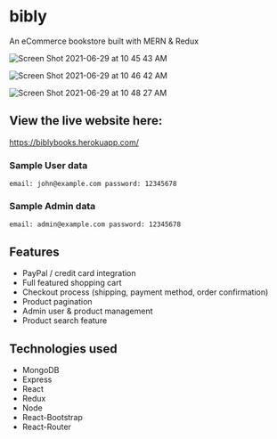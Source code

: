 # bibly
An eCommerce bookstore built with MERN & Redux

![Screen Shot 2021-06-29 at 10 45 43 AM](https://user-images.githubusercontent.com/78372567/123822015-e5c74500-d8c9-11eb-9738-d09fc7635dc6.png)

![Screen Shot 2021-06-29 at 10 46 42 AM](https://user-images.githubusercontent.com/78372567/123822057-ee1f8000-d8c9-11eb-8e5b-7e40e6b062ae.png)

![Screen Shot 2021-06-29 at 10 48 27 AM](https://user-images.githubusercontent.com/78372567/123822201-11e2c600-d8ca-11eb-86f0-2c4ae2eb2ded.png)

## View the live website here: 
https://biblybooks.herokuapp.com/

### Sample User data
`email: john@example.com
password: 12345678`

### Sample Admin data
`email: admin@example.com
password: 12345678`

## Features
- PayPal / credit card integration
- Full featured shopping cart
- Checkout process (shipping, payment method, order confirmation)
- Product pagination
- Admin user & product management
- Product search feature

## Technologies used
- MongoDB
- Express
- React
- Redux
- Node
- React-Bootstrap
- React-Router

